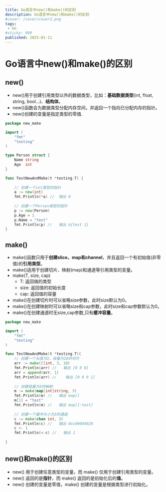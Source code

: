 ```yaml
---
title: Go语言中new()和make()的区别
description: Go语言中new()和make()的区别
#cover: /cover/cover2.png
tags:
 - Go 
#sticky: 999
published: 2025-01-11
---
```


# Go语言中new()和make()的区别

## new()

* new()用于创建引用类型以外的数据类型，比如：**基础数据类型**(int, float, string, bool...)、**结构体**。
* new()函数会为数据类型分配内存空间，并返回一个指向已分配内存的指针。
* new()创建的变量是指定类型的零值.

```go
package new_make

import (
	"fmt"
	"testing"
)

type Person struct {
	Name string
	Age  int
}

func TestNewAndMake(t *testing.T) {
    
    // 创建一个int类型的指针
	a := new(int)
	fmt.Println(*a) //  输出 0
    
	// 创建一个Person类型的指针
	p := new(Person)
	p.Age = 1
	p.Name = "test"
	fmt.Println(p) //   输出 &{test 1}
}

```

##  make()

* make()函数只用于**创建slice、map和channel**，并且返回一个有初始值(非零值)的**引用类型**。
* make()适用于创建切片、映射(map)和通道等引用类型的变量。
* make(T, size, cap) 
  * T: 返回值的类型
  * size: 返回值的初始长度
  * cap: 返回值的容量
* make()在创建切片时可以省略size参数，此时size默认为0。
* make()在创建映射时可以省略size和cap参数，此时size和cap参数默认为0。
* make()在创建通道时无size,cap参数,只有**缓冲容量**。

```go
package new_make

import (
	"fmt"
	"testing"
)

func TestNewAndMake(t *testing.T){
    // 创建一个长度为3，容量为10的切片
    arr := make([]int, 3, 10)
	fmt.Println(arr) //   输出 [0 0 0]
	arr = append(arr, 1)
	fmt.Println(arr) //    输出 [0 0 0 1]
	
    // 创建容量为3的映射
	m := make(map[int]string, 3)
	fmt.Println(m) //   输出 map[]
	m[1] = "test"
	fmt.Println(m) //   输出 map[1:test]
	
    // 创建一个缓冲大小为3的通道
	c := make(chan int, 3)
	fmt.Println(c) //   输出 0xc00004020
	c <- 1
	fmt.Println(<-c) //   输出 1
		    				    	
}
```

##  new()和make()的区别

* new() 用于创建任意类型的变量，而 make() 仅用于创建引用类型的变量。
* new() 返回的是**指针**，而 make() 返回的是初始化后的**值**。
* new() 创建的变量是零值，make() 创建的变量是根据类型进行初始化。
